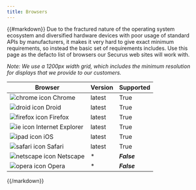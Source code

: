 ```yaml
---
title: Browsers
---
```

{{#markdown}}
Due to the fractured nature of the operating system ecosystem and diversified hardware devices with poor usage of standard APIs by manufacturers, it makes it very hard to give exact minimum requirements, so instead the basic set of requirements includes.
Use this page as the defacto list of browsers our Securus web sites will work with.

*Note: We use a 1200px width grid, which includes the minimum resolution for displays that we provide to our customers.* 

|Browser   | Version  |  Supported|
|-------------  | -------------  | -------------|
|![chrome icon](https://cdn1.iconfinder.com/data/icons/logotypes/32/chrome-32.png)  Chrome   | latest | True|
|![droid icon](https://cdn0.iconfinder.com/data/icons/flat-round-system/512/android-32.png)  Droid   | latest | True|
|![firefox icon](https://cdn1.iconfinder.com/data/icons/smallicons-logotypes/32/firefox-32.png)  Firefox   | latest | True|
|![ie icon](https://cdn1.iconfinder.com/data/icons/smallicons-logotypes/32/internet_explorer-32.png)  Internet Explorer | latest | True|
|![ipad icon](https://cdn4.iconfinder.com/data/icons/proglyphs-free/512/Apple-32.png)  iOS | latest | True|
|![safari icon](https://cdn1.iconfinder.com/data/icons/logotypes/32/safari-32.png)  Safari   | latest |True|
|![netscape icon](https://cdn1.iconfinder.com/data/icons/CrystalClear/32x32/apps/netscape.png)  Netscape   | * | __*False*__|
|![opera icon](https://cdn1.iconfinder.com/data/icons/android-png/256/Android-Opera-Mini.png) Opera   | * | __*False*__| 
{{/markdown}}
